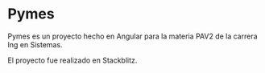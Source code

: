 # Pymes

Pymes es un proyecto hecho en Angular para la materia PAV2 de la carrera Ing en Sistemas.

El proyecto fue realizado en Stackblitz.
